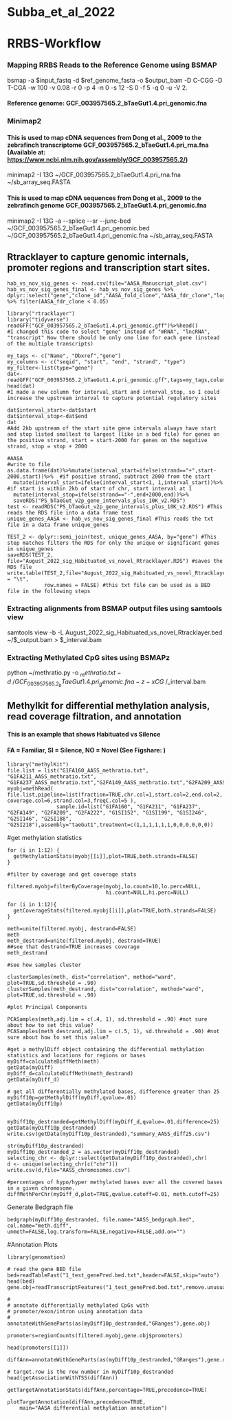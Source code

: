 # Subba_et_al_2022
# RRBS-Workflow
### Mapping RRBS Reads to the Reference Genome using BSMAP
bsmap -a $input_fastq -d $ref_genome_fasta -o $output_bam -D C-CGG -D T-CGA -w 100 -v 0.08 -r 0 -p 4 -n 0 -s 12 -S 0 -f 5 -q 0 -u -V 2. 

#### Reference genome: GCF_003957565.2_bTaeGut1.4.pri_genomic.fna

### Minimap2 

#### This is used to map cDNA sequences from Dong et al., 2009 to the zebrafinch transcriptome GCF_003957565.2_bTaeGut1.4.pri_rna.fna (Available at: https://www.ncbi.nlm.nih.gov/assembly/GCF_003957565.2/)

minimap2 -I 13G ~/GCF_003957565.2_bTaeGut1.4.pri_rna.fna ~/sb_array_seq.FASTA

#### This is used to map cDNA sequences from Dong et al., 2009 to the zebrafinch genome GCF_003957565.2_bTaeGut1.4.pri_genomic.fna

minimap2 -I 13G -a --splice --sr --junc-bed ~/GCF_003957565.2_bTaeGut1.4.pri_genomic.bed ~/GCF_003957565.2_bTaeGut1.4.pri_genomic.fna ~/sb_array_seq.FASTA 

## Rtracklayer to capture genomic internals, promoter regions and transcription start sites.

```{r}
hab_vs_nov_sig_genes <- read.csv(file="AASA_Manuscript_plot.csv") 
hab_vs_nov_sig_genes_final <- hab_vs_nov_sig_genes %>% dplyr::select("gene","clone_id","AASA_fold_clone","AASA_fdr_clone","log2FoldChange","fdr")  %>% filter(AASA_fdr_clone < 0.05) 
```

```{r}
library("rtracklayer")
library("tidyverse")
readGFF("GCF_003957565.2_bTaeGut1.4.pri_genomic.gff")%>%head()
#I changed this code to select "gene" instead of "mRNA", "lncRNA", "transcript" Now there should be only one line for each gene (instead of the multiple transcripts)
```
```{r}
my_tags <- c("Name", "Dbxref","gene")
my_columns <- c("seqid", "start", "end", "strand", "type")
my_filter<-list(type="gene")
dat<-readGFF("GCF_003957565.2_bTaeGut1.4.pri_genomic.gff",tags=my_tags,columns=my_columns,filter=my_filter)
head(dat)
#I made a new column for interval_start and interval_stop, so I could increase the upstream interval to capture potential regulatory sites
```
```{r}
dat$interval_start<-dat$start
dat$interval_stop<-dat$end
dat
#Add 2kb upstream of the start site gene intervals always have start and stop listed smallest to largest (like in a bed file) for genes on the positive strand, start = start-2000 for genes on the negative strand, stop = stop + 2000
```


```{r}
#AASA
#write to file
as.data.frame(dat)%>%mutate(interval_start=ifelse(strand=="+",start-2000,start))%>%  #if positive strand, subtract 2000 from the start
  mutate(interval_start=ifelse(interval_start<1, 1,interval_start))%>%  #if start is within 2kb of start of chr, start interval at 1
  mutate(interval_stop=ifelse(strand=="-",end+2000,end))%>%
  saveRDS("PS_bTaeGut_v2p_gene_intervals_plus_10K_v2.RDS")
test <- readRDS("PS_bTaeGut_v2p_gene_intervals_plus_10K_v2.RDS") #This reads the RDS file into a data frame test
unique_genes_AASA <- hab_vs_nov_sig_genes_final #This reads the txt file in a data frame unique_genes

TEST_2 <- dplyr::semi_join(test, unique_genes_AASA, by="gene") #This step matches filters the RDS for only the unique or significant genes in unique_genes
saveRDS(TEST_2, file="August_2022_sig_Habituated_vs_novel_Rtracklayer.RDS") #saves the RDS file
write.table(TEST_2,file="August_2022_sig_Habituated_vs_novel_Rtracklayer.txt",sep = "\t",
            row.names = FALSE) #this txt file can be used as a BED file in the following steps
```

### Extracting alignments from BSMAP output files using samtools view

samtools view -b -L August_2022_sig_Habituated_vs_novel_Rtracklayer.bed ~/$_output.bam > $_interval.bam

### Extracting Methylated CpG sites using BSMAPz
python ~/methratio.py -o $_methratio.txt -d ~/GCF_003957565.2_bTaeGut1.4.pri_genomic.fna -z -x CG ~/$_interval.bam

## Methylkit for differential methylation analysis, read coverage filtration, and annotation
#### This is an example that shows Habituated vs Silence
#### FA = Familiar, SI = Silence, NO = Novel (See Figshare: )

```{r}
library("methylKit")
file.list = list("G1FA160_AASS_methratio.txt", "G1FA211_AASS_methratio.txt", "G1FA237_AASS_methratio.txt","G2FA149_AASS_methratio.txt","G2FA209_AASS_methratio.txt","G2FA222_AASS_methratio.txt","G1SI152_AASS_methratio.txt","G1SI199_AASS_methratio.txt","G1SI246_AASS_methratio.txt","G2SI146_AASS_methratio.txt","G2SI188_AASS_methratio.txt","G2SI218_AASS_methratio.txt")
myobj=methRead( file.list,pipeline=list(fraction=TRUE,chr.col=1,start.col=2,end.col=2, coverage.col=6,strand.col=3,freqC.col=5 ),
                sample.id=list("G1FA160", "G1FA211", "G1FA237", "G2FA149", "G2FA209", "G2FA222", "G1SI152", "G1SI199", "G1SI246", "G2SI146", "G2SI188", "G2SI218"),assembly="taeGut1",treatment=c(1,1,1,1,1,1,0,0,0,0,0,0))
```
#get methylation statistics
```{r}
for (i in 1:12) {
  getMethylationStats(myobj[[i]],plot=TRUE,both.strands=FALSE)
}
```

```{r}
#filter by coverage and get coverage stats

filtered.myobj=filterByCoverage(myobj,lo.count=10,lo.perc=NULL,
                                hi.count=NULL,hi.perc=NULL)

for (i in 1:12){
  getCoverageStats(filtered.myobj[[i]],plot=TRUE,both.strands=FALSE)
}
```

```{r}
meth=unite(filtered.myobj, destrand=FALSE)
meth
meth_destrand=unite(filtered.myobj, destrand=TRUE) 
##see that destrand=TRUE increases coverage
meth_destrand
```

```{r}
#see how samples cluster

clusterSamples(meth, dist="correlation", method="ward", plot=TRUE,sd.threshold = .90)
clusterSamples(meth_destrand, dist="correlation", method="ward", plot=TRUE,sd.threshold = .90)
```
```{r}
#plot Principal Components

PCASamples(meth,adj.lim = c(.4, 1), sd.threshold = .90) #not sure about how to set this value?
PCASamples(meth_destrand,adj.lim = c(.5, 1), sd.threshold = .90) #not sure about how to set this value?

```
```{r}
#get a methylDiff object containing the differential methylation statistics and locations for regions or bases
myDiff=calculateDiffMeth(meth)
getData(myDiff)
myDiff_d=calculateDiffMeth(meth_destrand)
getData(myDiff_d)
```

```{r}
# get all differentially methylated bases, difference greater than 25
myDiff10p=getMethylDiff(myDiff,qvalue=.01)
getData(myDiff10p)


myDiff10p_destranded=getMethylDiff(myDiff_d,qvalue=.01,difference=25)
getData(myDiff10p_destranded)
write.csv(getData(myDiff10p_destranded),"summary_AASS_diff25.csv")

str(myDiff10p_destranded)
myDiff10p_destranded_2 = as.vector(myDiff10p_destranded)
selecting_chr <- dplyr::select(getData(myDiff10p_destranded),chr)
d <- unique(selecting_chr[c("chr")])
write.csv(d,file="AASS_chromosomes.csv")
```


```{r}
#percentages of hypo/hyper methylated bases over all the covered bases in a given chromosome.
diffMethPerChr(myDiff_d,plot=TRUE,qvalue.cutoff=0.01, meth.cutoff=25)
```

Generate Bedgraph file
```{r}
bedgraph(myDiff10p_destranded, file.name="AASS_bedgraph.bed", col.name="meth.diff", unmeth=FALSE,log.transform=FALSE,negative=FALSE,add.on="")
```

#Annotation Plots
```{r}
library(genomation)
```

```{r}
# read the gene BED file
bed=readTableFast("1_test_genePred.bed.txt",header=FALSE,skip="auto")
head(bed)
gene.obj=readTranscriptFeatures("1_test_genePred.bed.txt",remove.unusual=FALSE)
```

```{r}
#
# annotate differentially methylated CpGs with 
# promoter/exon/intron using annotation data
#
annotateWithGeneParts(as(myDiff10p_destranded,"GRanges"),gene.obj)
```

```{r}
promoters=regionCounts(filtered.myobj,gene.obj$promoters)

head(promoters[[1]])
```

```{r}
diffAnn=annotateWithGeneParts(as(myDiff10p_destranded,"GRanges"),gene.obj)

# target.row is the row number in myDiff10p_destranded
head(getAssociationWithTSS(diffAnn))
```
```{r}
getTargetAnnotationStats(diffAnn,percentage=TRUE,precedence=TRUE)
```
```{r}
plotTargetAnnotation(diffAnn,precedence=TRUE,
    main="AASA differential methylation annotation")
```
